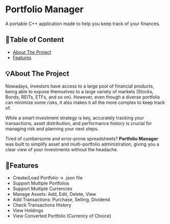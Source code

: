 # Portfolio Manager
A portable C++ application made to help you keep track of your finances.

## 📑Table of Content
- [About The Project](##-About-The-Project)
- [Features](##-Features)

## 💡About The Project
Nowadays, investors have access to a large pool of financial products, being able to expose themselves to a large variety of markets (Stocks, Bonds, REITs, ETFs, and so on).
However, even though a diverse portfolio can minimize some risks, it also makes it all the more complex to keep track of.

While a smart investment strategy is key, accurately tracking your transactions, asset distribution, and performance history is crucial for managing risk and planning your next steps.

Tired of cumbersome and error-prone spreadsheets? **Portfolio Manager** was built to simplify asset and multi-portfolio administration, giving you a clear view of your investments without the headache.

## 💼Features
- Create/Load Portfolio -> .json file
- Support Multiple Portfolios
- Support Multiple Currencies
- Manage Assets: Add, Edit, Delete, View
- Add Transactions: Purchase, Selling, Dividend
- Check Transactions History
- View Holdings
- View Converted Portfolio (Currency of Choice)
